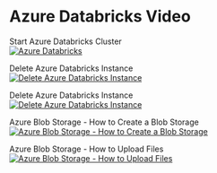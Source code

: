 # Azure Databricks Video

Start Azure Databricks Cluster <BR>
[![Azure Databricks](https://img.youtube.com/vi/N-01aw9WPq4/0.jpg)](https://www.youtube.com/embed/N-01aw9WPq4 "Azure Databricks")
<BR>
  
Delete Azure Databricks Instance <BR>
[![Delete Azure Databricks Instance](https://img.youtube.com/vi/E-PAp0VmFO8/0.jpg)](https://www.youtube.com/embed/E-PAp0VmFO8 "Delete Azure Databricks Instance")
<BR>
  
Delete Azure Databricks Instance <BR>
[![Delete Azure Databricks Instance](https://img.youtube.com/vi/E-PAp0VmFO8/0.jpg)](https://www.youtube.com/embed/E-PAp0VmFO8 "Delete Azure Databricks Instance")
<BR>  

Azure Blob Storage - How to Create a Blob Storage <BR>
[![Azure Blob Storage - How to Create a Blob Storage](https://img.youtube.com/vi/O-NzaWoprUQ/0.jpg)](https://www.youtube.com/embed/O-NzaWoprUQ "Azure Blob Storage - How to Create a Blob Storage")
<BR>

Azure Blob Storage - How to Upload Files <BR>
[![Azure Blob Storage - How to Upload Files](https://img.youtube.com/vi/bhSDrJm_7-8/0.jpg)](https://www.youtube.com/embed/bhSDrJm_7-8 "Azure Blob Storage - How to Upload Files")
<BR>

